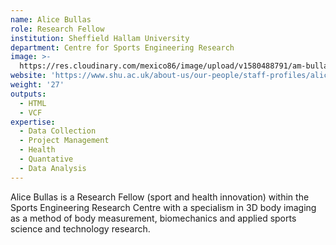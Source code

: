 ```yaml
---
name: Alice Bullas
role: Research Fellow
institution: Sheffield Hallam University
department: Centre for Sports Engineering Research
image: >-
  https://res.cloudinary.com/mexico86/image/upload/v1580488791/am-bullas-218450_i6perq.jpg
website: 'https://www.shu.ac.uk/about-us/our-people/staff-profiles/alice-bullas'
weight: '27'
outputs:
  - HTML
  - VCF
expertise:
  - Data Collection
  - Project Management
  - Health
  - Quantative
  - Data Analysis
---
```


Alice Bullas is a Research Fellow (sport and health innovation) within the Sports Engineering Research Centre with a specialism in 3D body imaging as a method of body measurement, biomechanics and applied sports science and technology research.
